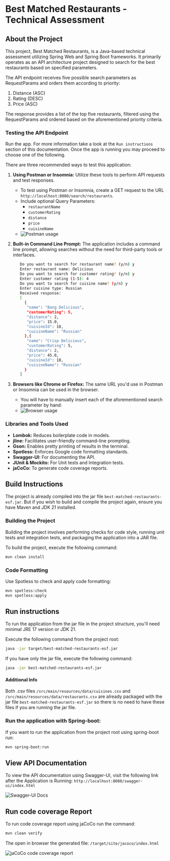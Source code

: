 # Best Matched Restaurants - Technical Assessment

## About the Project
This project, Best Matched Restaurants, is a Java-based technical assessment utilizing Spring Web and Spring Boot frameworks. It primarily operates as an API architecture project designed to search for the best restaurants based on specified parameters.

The API endpoint receives five possible search parameters as RequestParams and orders them according to priority:
1. Distance (ASC)
2. Rating (DESC)
3. Price (ASC)

The response provides a list of the top five restaurants, filtered using the RequestParams and ordered based on the aforementioned priority criteria.

### Testing the API Endpoint

Run the app. For more information take a look at the `Run instructions` section of this documentation. Once the app is running you may proceed to choose one of the following.

There are three recommended ways to test this application:

1. **Using Postman or Insomnia:** Utilize these tools to perform API requests and test responses.
   - To test using Postman or Insomnia, create a GET request to the URL `http://localhost:8080/search/restaurants`.
   - Include optional Query Parameters:
     - `restaurantName`
     - `customerRating`
     - `distance`
     - `price`
     - `cuisineName`
   - ![Postman usage](https://i.ibb.co/KW8tC3y/using-postman.jpg "Postman usage")

2. **Built-in Command Line Prompt:** The application includes a command line prompt, allowing searches without the need for third-party tools or interfaces.
   ```bash
      Do you want to search for restaurant name? (y/n) y
      Enter restaurant name: Delicious
      Do you want to search for customer rating? (y/n) y
      Enter customer rating (1-5): 4
      Do you want to search for cuisine name? (y/n) y
      Enter cuisine type: Russian
      Received response:
      [
        {
         "name": "Bang Delicious",
         "customerRating": 5,
         "distance": 2,
         "price": 15.0,
         "cuisineId": 18,
         "cuisineName": "Russian"
        },{
         "name": "Crisp Delicious",
         "customerRating": 5,
         "distance": 2,
         "price": 45.0,
         "cuisineId": 18,
         "cuisineName": "Russian"
        }
      ]
      ```
   
3. **Browsers like Chrome or Firefox:** The same URL you'd use in Postman or Imsomnia can be used in the browser.
    - You will have to manually insert each of the aforementioned search parameter by hand:
    - ![Browser usage](https://i.ibb.co/CwbxpR4/using-browser.jpg "Browser usage")

### Libraries and Tools Used
- **Lombok:** Reduces boilerplate code in models.
- **jline:** Facilitates user-friendly command-line prompting.
- **Gson:** Enables pretty printing of results in the terminal.
- **Spotless:** Enforces Google code formatting standards.
- **Swagger-UI:** For documenting the API.
- **JUnit & Mockito:** For Unit tests and Integration tests.
- **jaCoCo:** To generate code coverage reports.

## Build Instructions
The project is already compiled into the jar file `best-matched-restaurants-esf.jar`. But if you wish to build and compile the project again, ensure you have Maven and JDK 21 installed.

### Building the Project
Building the project involves performing checks for code style, running unit tests and integration tests, and packaging the application into a JAR file.

To build the project, execute the following command:
```bash
mvn clean install
```


### Code Formatting
Use Spotless to check and apply code formatting:
```bash
mvn spotless:check
mvn spotless:apply
```

## Run instructions
To run the application from the jar file in the project structure, you'll need minimal JRE 17 version or JDK 21.

Execute the following command from the project root:
```bash
java -jar target/best-matched-restaurants-esf.jar
```
If you have only the jar file, execute the following command:
```bash
java -jar best-matched-restaurants-esf.jar
```
#### Additional Info
Both .csv files `/src/main/resources/data/cuisines.csv` and `/src/main/resources/data/restaurants.csv` are already packaged with the jar file `best-matched-restaurants-esf.jar` so there is no need to have these files if you are running the jar file.

### Run the application with Spring-boot:
If you want to run the application from the project root using spring-boot run:
```bash
mvn spring-boot:run
```

## View API Documentation
To view the API documentation using Swagger-UI, visit the following link after the Application is Running:
`http://localhost:8080/swagger-ui/index.html`

![Swagger-UI Docs](https://i.ibb.co/sHq53jV/swagger-docs.jpg "Swagger-UI Docs")

## Run code coverage Report
To run code coverage report using jaCoCo run the command:
```bash
mvn clean verify
```
The open in browser the generated file: `/target/site/jacoco/index.html`

![jaCoCo code coverage report](https://i.ibb.co/4gBWcY9/jacoco-coverage.jpg "jaCoCo code coverage report")